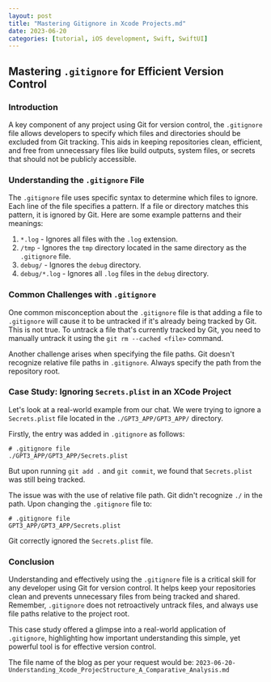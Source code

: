 ```yaml
---
layout: post
title: "Mastering Gitignore in Xcode Projects.md"
date: 2023-06-20
categories: [tutorial, iOS development, Swift, SwiftUI]
---
```


## Mastering `.gitignore` for Efficient Version Control

### Introduction

A key component of any project using Git for version control, the `.gitignore` file allows developers to specify which files and directories should be excluded from Git tracking. This aids in keeping repositories clean, efficient, and free from unnecessary files like build outputs, system files, or secrets that should not be publicly accessible.

### Understanding the `.gitignore` File

The `.gitignore` file uses specific syntax to determine which files to ignore. Each line of the file specifies a pattern. If a file or directory matches this pattern, it is ignored by Git. Here are some example patterns and their meanings:

1. `*.log` - Ignores all files with the `.log` extension.
2. `/tmp` - Ignores the `tmp` directory located in the same directory as the `.gitignore` file.
3. `debug/` - Ignores the `debug` directory.
4. `debug/*.log` - Ignores all `.log` files in the `debug` directory.

### Common Challenges with `.gitignore`

One common misconception about the `.gitignore` file is that adding a file to `.gitignore` will cause it to be untracked if it's already being tracked by Git. This is not true. To untrack a file that's currently tracked by Git, you need to manually untrack it using the `git rm --cached <file>` command.

Another challenge arises when specifying the file paths. Git doesn't recognize relative file paths in `.gitignore`. Always specify the path from the repository root.

### Case Study: Ignoring `Secrets.plist` in an XCode Project

Let's look at a real-world example from our chat. We were trying to ignore a `Secrets.plist` file located in the `./GPT3_APP/GPT3_APP/` directory. 

Firstly, the entry was added in `.gitignore` as follows:

```gitignore
# .gitignore file
./GPT3_APP/GPT3_APP/Secrets.plist
```

But upon running `git add .` and `git commit`, we found that `Secrets.plist` was still being tracked.

The issue was with the use of relative file path. Git didn't recognize `./` in the path. Upon changing the `.gitignore` file to:

```gitignore
# .gitignore file
GPT3_APP/GPT3_APP/Secrets.plist
```

Git correctly ignored the `Secrets.plist` file.

### Conclusion

Understanding and effectively using the `.gitignore` file is a critical skill for any developer using Git for version control. It helps keep your repositories clean and prevents unnecessary files from being tracked and shared. Remember, `.gitignore` does not retroactively untrack files, and always use file paths relative to the project root. 

This case study offered a glimpse into a real-world application of `.gitignore`, highlighting how important understanding this simple, yet powerful tool is for effective version control.

The file name of the blog as per your request would be: `2023-06-20-Understanding_Xcode_ProjecStructure_A_Comparative_Analysis.md`